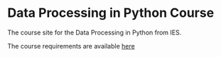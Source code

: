 # Data Processing in Python Course
The course site for the Data Processing in Python from IES.

The course requirements are available [here](/requirements.md)

